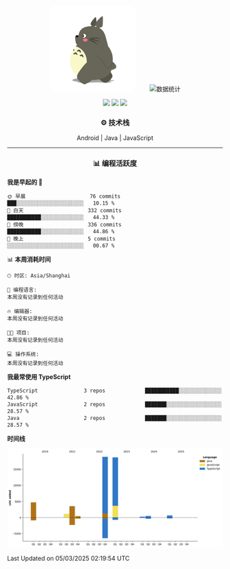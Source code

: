 <div align="center">
 
<img src="longmao.gif" width=200 style="border-radius:10px;margin-right:30px"> ![数据统计](https://github-readme-stats-sigma-five.vercel.app/api?username=ispace-top&show_icons=true&theme=transparent&count_private=true)

[![](https://komarev.com/ghpvc/?username=ispace-top&color=brightgreen&label=%20%20%20👁%20%E6%B5%8F%E8%A7%88%20%20%20%20)](https://github.com/isace-top) 
[![](https://img.shields.io/badge/🌐_博客-www.ispace.top-brightgreen)](https://www.isapce.top) 
[![](https://img.shields.io/badge/_wapedkj@sina.com-blue?logo=gmail)](mailto:wapedkj@sina.com)

### ⚙️  技术栈   

Android  |  Java  |  JavaScript


---
### 📊  编程活跃度  
<!--LOCAL:zh-CN-->
<div align="left" width="85%">
<!--START_SECTION:waka-->

**我是早起的 🐤** 

```text
🌞 早晨                     76 commits          ███░░░░░░░░░░░░░░░░░░░░░░   10.15 % 
🌆 白天                     332 commits         ███████████░░░░░░░░░░░░░░   44.33 % 
🌃 傍晚                     336 commits         ███████████░░░░░░░░░░░░░░   44.86 % 
🌙 晚上                     5 commits           ░░░░░░░░░░░░░░░░░░░░░░░░░   00.67 % 
```


📊 **本周消耗时间** 

```text
🕑︎ 时区: Asia/Shanghai

💬 编程语言: 
本周没有记录到任何活动

🔥 编辑器: 
本周没有记录到任何活动

🐱‍💻 项目: 
本周没有记录到任何活动

💻 操作系统: 
本周没有记录到任何活动
```

**我最常使用 TypeScript** 

```text
TypeScript               3 repos             ███████████░░░░░░░░░░░░░░   42.86 % 
JavaScript               2 repos             ███████░░░░░░░░░░░░░░░░░░   28.57 % 
Java                     2 repos             ███████░░░░░░░░░░░░░░░░░░   28.57 % 
```



**时间线**

![Lines of Code chart](https://raw.githubusercontent.com/ispace-top/ispace-top/main/assets/bar_graph.png)


 Last Updated on 05/03/2025 02:19:54 UTC
<!--END_SECTION:waka-->

</div>
</div> 
